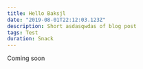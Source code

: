 ```yaml
---
title: Hello Baksjl
date: "2019-08-01T22:12:03.123Z"
description: Short asdasqwdas of blog post
tags: Test
duration: Snack
---
```

Coming soon
